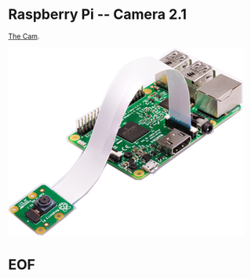 # Raspberry Pi -- Camera 2.1

[The Cam](https://www.raspberrypi.org/products/camera-module-v2/).

![The Cam](img/Pi-Camera-attached-1-480x384.png)

# EOF #
